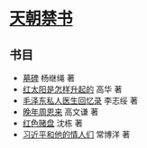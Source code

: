 # [天朝禁书](https://books.xijinping.one)

## 书目

- [墓碑](https://books.xijinping.one/tombstone) 杨继绳 著
- [红太阳是怎样升起的](https://books.xijinping.one/red-sun) 高华 著
- [毛泽东私人医生回忆录](https://books.xijinping.one/private-life-of-mao) 李志绥 著
- [晚年周恩来](https://books.xijinping.one/last-years-of-zhou) 高文谦 著
- [红色赌盘](https://books.xijinping.one/roulette) 沈栋 著
- [习近平和他的情人们](https://books.xijinping.one/lovers) 常博洋 著

